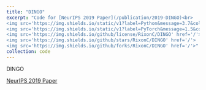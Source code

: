 ```yaml
---
title: "DINGO"
excerpt: "Code for [NeurIPS 2019 Paper](/publication/2019-DINGO)<br>
<img src='https://img.shields.io/static/v1?label=Python&message=3.7&color=blueviolet&style=flat&logo=python&logoColor=white' href='/'>
<img src='https://img.shields.io/static/v1?label=PyTorch&message=1.5&color=blueviolet&style=flat&logo=pytorch&logoColor=white' href='/'>
<img src='https://img.shields.io/github/license/RixonC/DINGO' href='/'>
<img src='https://img.shields.io/github/stars/RixonC/DINGO' href='/'>
<img src='https://img.shields.io/github/forks/RixonC/DINGO' href='/'>"
collection: code
---
```

DINGO

<a href="/publication/2019-DINGO">NeurIPS 2019 Paper</a>

